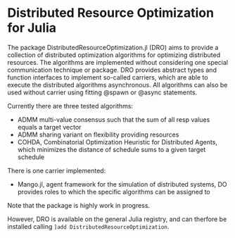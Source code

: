 # Distributed Resource Optimization for Julia

The package DistributedResourceOptimization.jl (DRO) aims to provide a collection of distributed optimization algorithms for optimizing distributed resources. The algorithms are implemented without considering one special communication technique or package. DRO provides abstract types and function interfaces to implement so-called carriers, which are able to execute the distributed algorithms asynchronous. All algorithms can also be used without carrier using fitting @spawn or @async statements.

Currently there are three tested algorithms:
* ADMM multi-value consensus such that the sum of all resp values equals a target vector
* ADMM sharing variant on flexibility providing resources
* COHDA, Combinatorial Optimization Heuristic for Distributed Agents, which minimizes the distance of schedule sums to a given target schedule

There is one carrier implemented:
* Mango.jl, agent framework for the simulation of distributed systems, DO provides roles to which the specific algorithms can be assigned to

Note that the package is highly work in progress. 

However, DRO is available on the general Julia registry, and can therfore be installed calling `]add DistributedResourceOptimization`.
